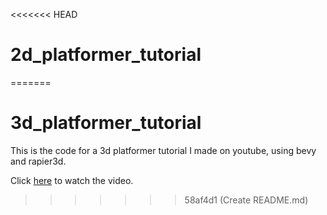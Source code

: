 <<<<<<< HEAD
# 2d_platformer_tutorial
=======
# 3d_platformer_tutorial

This is the code for a 3d platformer tutorial I made on youtube, using bevy and rapier3d.

Click [here][1] to watch the video.

[1]: https://youtu.be/oZHXGIHGTJk
>>>>>>> 58af4d1 (Create README.md)
